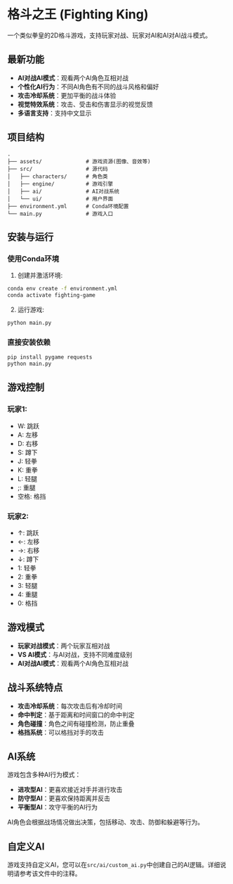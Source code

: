 # 格斗之王 (Fighting King)

一个类似拳皇的2D格斗游戏，支持玩家对战、玩家对AI和AI对AI战斗模式。

## 最新功能

- **AI对战AI模式**：观看两个AI角色互相对战
- **个性化AI行为**：不同AI角色有不同的战斗风格和偏好
- **攻击冷却系统**：更加平衡的战斗体验
- **视觉特效系统**：攻击、受击和伤害显示的视觉反馈
- **多语言支持**：支持中文显示

## 项目结构

```
.
├── assets/              # 游戏资源(图像、音效等)
├── src/                 # 源代码
│   ├── characters/      # 角色类
│   ├── engine/          # 游戏引擎
│   ├── ai/              # AI对战系统
│   └── ui/              # 用户界面
├── environment.yml      # Conda环境配置
└── main.py              # 游戏入口
```

## 安装与运行

### 使用Conda环境

1. 创建并激活环境:
```bash
conda env create -f environment.yml
conda activate fighting-game
```

2. 运行游戏:
```bash
python main.py
```

### 直接安装依赖

```bash
pip install pygame requests
python main.py
```

## 游戏控制

### 玩家1:
- W: 跳跃
- A: 左移
- D: 右移
- S: 蹲下
- J: 轻拳
- K: 重拳
- L: 轻腿
- ;: 重腿
- 空格: 格挡

### 玩家2:
- ↑: 跳跃
- ←: 左移
- →: 右移
- ↓: 蹲下
- 1: 轻拳
- 2: 重拳
- 3: 轻腿
- 4: 重腿
- 0: 格挡

## 游戏模式

- **玩家对战模式**：两个玩家互相对战
- **VS AI模式**：与AI对战，支持不同难度级别
- **AI对战AI模式**：观看两个AI角色互相对战

## 战斗系统特点

- **攻击冷却系统**：每次攻击后有冷却时间
- **命中判定**：基于距离和时间窗口的命中判定
- **角色碰撞**：角色之间有碰撞检测，防止重叠
- **格挡系统**：可以格挡对手的攻击

## AI系统

游戏包含多种AI行为模式：

- **进攻型AI**：更喜欢接近对手并进行攻击
- **防守型AI**：更喜欢保持距离并反击
- **平衡型AI**：攻守平衡的AI行为

AI角色会根据战场情况做出决策，包括移动、攻击、防御和躲避等行为。

## 自定义AI

游戏支持自定义AI，您可以在`src/ai/custom_ai.py`中创建自己的AI逻辑。详细说明请参考该文件中的注释。 
